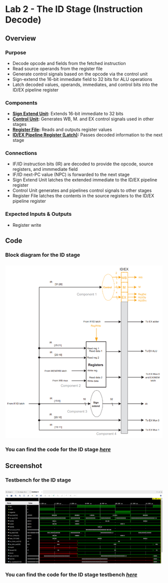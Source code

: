 # Lab 2 - The ID Stage (Instruction Decode)

## Overview
### Purpose
- Decode opcode and fields from the fetched instruction
- Read source operands from the register file
- Generate control signals based on the opcode via the control unit
- Sign-extend the 16-bit immediate field to 32 bits for ALU operations
- Latch decoded values, operands, immediates, and control bits into the ID/EX pipeline register
### Components
- [**Sign Extend Unit**](https://github.com/fctanglao/ComputerArchitectureLabs/blob/main/Lab%202/sign_extend.v)**:** Extends 16-bit immediate to 32 bits
- [**Control Unit**](https://github.com/fctanglao/ComputerArchitectureLabs/blob/main/Lab%202/control.v)**:** Generates WB, M. and EX control signals used in other stages
- [**Register File**](https://github.com/fctanglao/ComputerArchitectureLabs/blob/main/Lab%202/reg_file.v)**:** Reads and outputs register values
- [**ID/EX Pipeline Register (Latch)**](https://github.com/fctanglao/ComputerArchitectureLabs/blob/main/Lab%202/id_ex_latch.v)**:** Passes decoded information to the next stage
### Connections
- IF/ID instruction bits (IR) are decoded to provide the opcode, source registers, and immmediate field
- IF/ID next-PC value (NPC) is forwarded to the next stage
- Sign Extend Unit latches the extended immediate to the ID/EX pipeline register
- Control Unit generates and pipelines control signals to other stages
- Register File latches the contents in the source registers to the ID/EX pipeline register
### Expected Inputs & Outputs
- Register write 

## Code
### Block diagram for the ID stage
### ![Testbench](https://github.com/fctanglao/ComputerArchitectureLabs/blob/main/Lab%202/id%20stage%20block%20diagram.png)
### You can find the code for the ID stage [*here*](https://github.com/fctanglao/ComputerArchitectureLabs/blob/main/Lab%202/id_stage.v)

## Screenshot
### Testbench for the ID stage
### ![Testbench](https://github.com/fctanglao/ComputerArchitectureLabs/blob/main/Lab%202/id%20stage%20testbench.png)
### You can find the code for the ID stage testbench [*here*](https://github.com/fctanglao/ComputerArchitectureLabs/blob/main/Lab%202/id_stage_tb.v)

